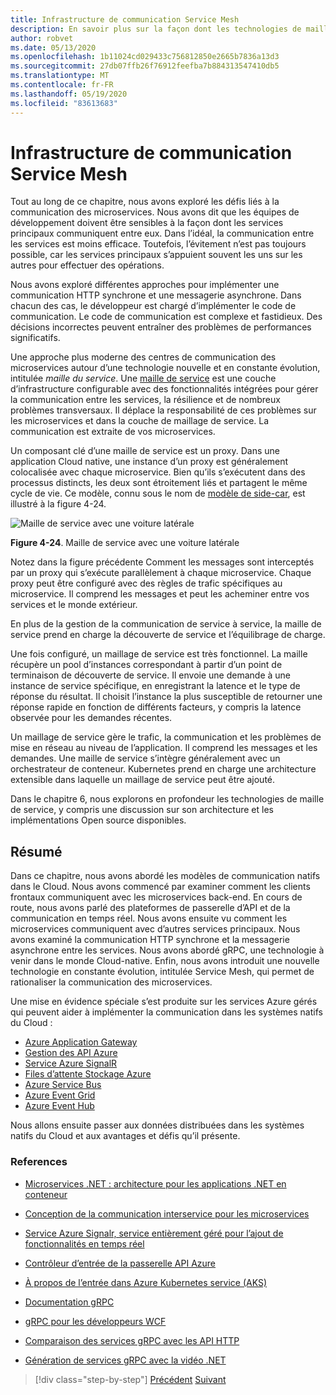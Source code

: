 ```yaml
---
title: Infrastructure de communication Service Mesh
description: En savoir plus sur la façon dont les technologies de maillage de service rationalisent la communication des microservices natives Cloud
author: robvet
ms.date: 05/13/2020
ms.openlocfilehash: 1b11024cd029433c756812850e2665b7836a13d3
ms.sourcegitcommit: 27db07ffb26f76912feefba7b884313547410db5
ms.translationtype: MT
ms.contentlocale: fr-FR
ms.lasthandoff: 05/19/2020
ms.locfileid: "83613683"
---
```

# <a name="service-mesh-communication-infrastructure"></a>Infrastructure de communication Service Mesh

Tout au long de ce chapitre, nous avons exploré les défis liés à la communication des microservices. Nous avons dit que les équipes de développement doivent être sensibles à la façon dont les services principaux communiquent entre eux. Dans l’idéal, la communication entre les services est moins efficace. Toutefois, l’évitement n’est pas toujours possible, car les services principaux s’appuient souvent les uns sur les autres pour effectuer des opérations.

Nous avons exploré différentes approches pour implémenter une communication HTTP synchrone et une messagerie asynchrone. Dans chacun des cas, le développeur est chargé d’implémenter le code de communication. Le code de communication est complexe et fastidieux. Des décisions incorrectes peuvent entraîner des problèmes de performances significatifs.

Une approche plus moderne des centres de communication des microservices autour d’une technologie nouvelle et en constante évolution, intitulée *maille du service*. Une [maille de service](https://www.nginx.com/blog/what-is-a-service-mesh/) est une couche d’infrastructure configurable avec des fonctionnalités intégrées pour gérer la communication entre les services, la résilience et de nombreux problèmes transversaux. Il déplace la responsabilité de ces problèmes sur les microservices et dans la couche de maillage de service. La communication est extraite de vos microservices.

Un composant clé d’une maille de service est un proxy. Dans une application Cloud native, une instance d’un proxy est généralement colocalisée avec chaque microservice. Bien qu’ils s’exécutent dans des processus distincts, les deux sont étroitement liés et partagent le même cycle de vie. Ce modèle, connu sous le nom de [modèle de side-car](https://docs.microsoft.com/azure/architecture/patterns/sidecar), est illustré à la figure 4-24.

![Maille de service avec une voiture latérale](./media/service-mesh-with-side-car.png)

**Figure 4-24**. Maille de service avec une voiture latérale

Notez dans la figure précédente Comment les messages sont interceptés par un proxy qui s’exécute parallèlement à chaque microservice. Chaque proxy peut être configuré avec des règles de trafic spécifiques au microservice. Il comprend les messages et peut les acheminer entre vos services et le monde extérieur.

En plus de la gestion de la communication de service à service, la maille de service prend en charge la découverte de service et l’équilibrage de charge.

Une fois configuré, un maillage de service est très fonctionnel. La maille récupère un pool d’instances correspondant à partir d’un point de terminaison de découverte de service. Il envoie une demande à une instance de service spécifique, en enregistrant la latence et le type de réponse du résultat. Il choisit l’instance la plus susceptible de retourner une réponse rapide en fonction de différents facteurs, y compris la latence observée pour les demandes récentes.

Un maillage de service gère le trafic, la communication et les problèmes de mise en réseau au niveau de l’application. Il comprend les messages et les demandes. Une maille de service s’intègre généralement avec un orchestrateur de conteneur. Kubernetes prend en charge une architecture extensible dans laquelle un maillage de service peut être ajouté.

Dans le chapitre 6, nous explorons en profondeur les technologies de maille de service, y compris une discussion sur son architecture et les implémentations Open source disponibles.

## <a name="summary"></a>Résumé

Dans ce chapitre, nous avons abordé les modèles de communication natifs dans le Cloud. Nous avons commencé par examiner comment les clients frontaux communiquent avec les microservices back-end. En cours de route, nous avons parlé des plateformes de passerelle d’API et de la communication en temps réel. Nous avons ensuite vu comment les microservices communiquent avec d’autres services principaux. Nous avons examiné la communication HTTP synchrone et la messagerie asynchrone entre les services. Nous avons abordé gRPC, une technologie à venir dans le monde Cloud-native. Enfin, nous avons introduit une nouvelle technologie en constante évolution, intitulée Service Mesh, qui permet de rationaliser la communication des microservices.

Une mise en évidence spéciale s’est produite sur les services Azure gérés qui peuvent aider à implémenter la communication dans les systèmes natifs du Cloud :

- [Azure Application Gateway](https://docs.microsoft.com/azure/application-gateway/overview)
- [Gestion des API Azure](https://azure.microsoft.com/services/api-management/)
- [Service Azure SignalR](https://azure.microsoft.com/services/signalr-service/)
- [Files d’attente Stockage Azure](https://docs.microsoft.com/azure/storage/queues/storage-queues-introduction)
- [Azure Service Bus](https://docs.microsoft.com/azure/service-bus-messaging/service-bus-messaging-overview)
- [Azure Event Grid](https://docs.microsoft.com/azure/event-grid/overview)
- [Azure Event Hub](https://azure.microsoft.com/services/event-hubs/)

Nous allons ensuite passer aux données distribuées dans les systèmes natifs du Cloud et aux avantages et défis qu’il présente.

### <a name="references"></a>References

- [Microservices .NET : architecture pour les applications .NET en conteneur](https://dotnet.microsoft.com/download/thank-you/microservices-architecture-ebook)

- [Conception de la communication interservice pour les microservices](https://docs.microsoft.com/azure/architecture/microservices/design/interservice-communication)

- [Service Azure Signalr, service entièrement géré pour l’ajout de fonctionnalités en temps réel](https://azure.microsoft.com/blog/azure-signalr-service-a-fully-managed-service-to-add-real-time-functionality/)

- [Contrôleur d’entrée de la passerelle API Azure](https://azure.github.io/application-gateway-kubernetes-ingress/)

- [À propos de l’entrée dans Azure Kubernetes service (AKS)](https://vincentlauzon.com/2018/10/10/about-ingress-in-azure-kubernetes-service-aks/)

- [Documentation gRPC](https://grpc.io/docs/guides/)

- [gRPC pour les développeurs WCF](https://docs.microsoft.com/dotnet/architecture/grpc-for-wcf-developers/)

- [Comparaison des services gRPC avec les API HTTP](https://docs.microsoft.com/aspnet/core/grpc/comparison?view=aspnetcore-3.0)

- [Génération de services gRPC avec la vidéo .NET](https://channel9.msdn.com/Shows/The-Cloud-Native-Show/Building-Microservices-with-gRPC-and-NET)

>[!div class="step-by-step"]
>[Précédent](grpc.md) 
> [Suivant](distributed-data.md)
